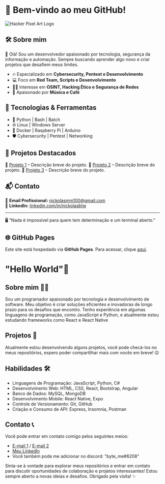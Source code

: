 # 👾 Bem-vindo ao meu GitHub!

![Hacker Pixel Art Logo](link_da_imagem_aqui)

## 🛠️ Sobre mim

👋 Olá! Sou um desenvolvedor apaixonado por tecnologia, segurança da informação e automação. Sempre buscando aprender algo novo e criar projetos que desafiem meus limites.

- 🔥 Especializado em **Cybersecurity, Pentest e Desenvolvimento**
- 💻 Foco em **Red Team, Scripts e Desenvolvimento**
- 🕵️‍♂️ Interesse em **OSINT, Hacking Ético e Segurança de Redes**
- 🎨 Apaixonado por **Música e Café**

## 🚀 Tecnologias & Ferramentas

- 🐍 Python | Bash | Batch
- 🌐 Linux | Windows Server
- 🔧 Docker | Raspberry Pi | Arduino
- 🛡️ Cybersecurity | Pentest | Networking

## 📂 Projetos Destacados

🔹 [Projeto 1](link_do_projeto) – Descrição breve do projeto.
🔹 [Projeto 2](link_do_projeto) – Descrição breve do projeto.
🔹 [Projeto 3](link_do_projeto) – Descrição breve do projeto.

## 📬 Contato

📧 **Email Profissional:** nickolasmm100@gmail.com  
💼 **LinkedIn:** [linkedin.com/in/nickolasbtw](https://linkedin.com/in/nickolasbtw)

---
🖥️ "Nada é impossível para quem tem determinação e um terminal aberto."

## 🌐 GitHub Pages

Este site está hospedado via **GitHub Pages**. Para acessar, clique [aqui](https://seu_usuario.github.io/).



<h1>"Hello World"&#128075;</h1>

<h2>Sobre mim 👨‍💻</h2>
<p>Sou um programador apaixonado por tecnologia e desenvolvimento de software. Meu objetivo é criar soluções eficientes e inovadoras de longo prazo para os desafios que encontro. Tenho experiência em algumas linguagens de programação, como JavaScript e Python, e atualmente estou estudando frameworks como React e React Native</p>

<h2>Projetos 📂</h2>
<p>Atualmente estou desenvolvendo alguns projetos, você pode checá-los no meus repositórios, espero poder compartilhar mais com vocês em breve! &#128521;</p>

<h2>Habilidades 🛠️</h2>
<ul>
  <li>Linguagens de Programação: JavaScript, Python, C#</li>
  <li>Desenvolvimento Web: HTML, CSS, React, Bootstrap, Angular</li>
  <li>Banco de Dados: MySQL, MongoDB</li>
  <li>Desenvolvimento Mobile: React Native, Expo</li>
  <li>Controle de Versionamento: Git, GitHub</li>
  <li>Criação e Consumo de API: Express, Insomnia, Postman</li>
</ul>

<h2>Contato 📞</h2>
<p>Você pode entrar em contato comigo pelos seguintes meios:</p>
<ul>
  <li><a href="mailto:byteme0911@gmail.com">E-mail 1</a> / <a href="mailto:nickolasmesquita0911@gmail.com">E-mail 2</a></li>
  <li><a href="https://www.linkedin.com/in/nickolasbtw/">Meu LinkedIn</a></li>
  <li>Você também pode me adicionar no discord: "byte_me#6208"</li>
</ul>

<p>Sinta-se à vontade para explorar meus repositórios e entrar em contato para discutir oportunidades de colaboração e projetos interessantes! Estou sempre aberto a novas ideias e desafios. Obrigado pela visita! ✨</p>
